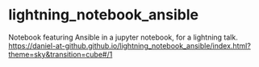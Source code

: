# lightning_notebook_ansible
Notebook featuring Ansible in a jupyter notebook, for a lightning talk.  
https://daniel-at-github.github.io/lightning_notebook_ansible/index.html?theme=sky&transition=cube#/1
